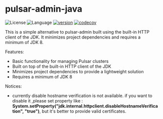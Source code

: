 # pulsar-admin-java

![License](https://img.shields.io/badge/license-Apache2.0-green) ![Language](https://img.shields.io/badge/language-Java-blue.svg) [![version](https://img.shields.io/github/v/tag/protocol-laboratory/pulsar-admin-java?label=release&color=blue)](https://github.com/protocol-laboratory/pulsar-admin-java/releases) [![codecov](https://codecov.io/gh/protocol-laboratory/pulsar-admin-java/branch/main/graph/badge.svg)](https://codecov.io/gh/protocol-laboratory/pulsar-admin-java)

This is a simple alternative to pulsar-admin built using the built-in HTTP client of the JDK. It minimizes project dependencies and requires a minimum of JDK 8.

Features:
- Basic functionality for managing Pulsar clusters 
- Built on top of the built-in HTTP client of the JDK 
- Minimizes project dependencies to provide a lightweight solution 
- Requires a minimum of JDK 8

Notices:
- currently disable hostname verification is not available. if you want to disable it ,please set property like : **System.setProperty("jdk.internal.httpclient.disableHostnameVerification", "true")**, but it's better to provide valid certificates.
